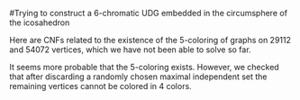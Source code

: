 #Trying to construct a 6-chromatic UDG embedded in the circumsphere of the icosahedron

Here are CNFs related to the existence of the 5-coloring of graphs on 29112 and 54072 vertices, which we have not been able to solve so far. 

It seems more probable that the 5-coloring exists. However, we checked that after discarding a randomly chosen maximal independent set the remaining vertices cannot be colored in 4 colors.
